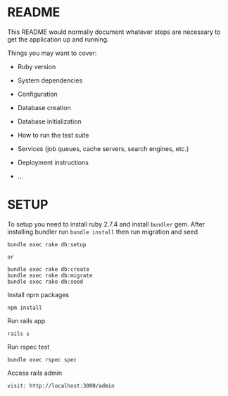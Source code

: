 # README

This README would normally document whatever steps are necessary to get the
application up and running.

Things you may want to cover:

* Ruby version

* System dependencies

* Configuration

* Database creation

* Database initialization

* How to run the test suite

* Services (job queues, cache servers, search engines, etc.)

* Deployment instructions

* ...

# SETUP

To setup you need to install ruby 2.7.4 and install `bundler` gem.
After installing bundler run `bundle install` then run migration and seed

```
bundle exec rake db:setup

or

bundle exec rake db:create
bundle exec rake db:migrate
bundle exec rake db:seed
```

Install npm packages

```
npm install
```

Run rails app

```
rails s
```

Run rspec test

```
bundle exec rspec spec
```

Access rails admin

```
visit: http://localhost:3000/admin
```